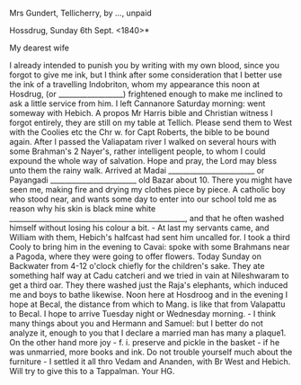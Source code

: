 Mrs Gundert, Tellicherry, by ..., unpaid

 Hossdrug, Sunday 6th Sept. <1840>*


My dearest wife

I already intended to punish you by writing with my own blood, since you forgot to give me ink, but I think after some consideration that I better use the ink of a travelling Indobriton, whom my appearance this noon at Hosdrug, (or __________________) frightened enough to make me inclined to ask a little service from him. I left Cannanore Saturday morning: went someway with Hebich. A propos Mr Harris bible and Christian witness I forgot entirely, they are still on my table at Tellich. Please send them to West with the Coolies etc the Chr w. for Capt Roberts, the bible to be bound again. After I passed the Valiapatam river I walked on several hours with some Brahman's 2 Nayer's, rather intelligent people, to whom I could expound the whole way of salvation. Hope and pray, the Lord may bless unto them the rainy walk. Arrived at Madai ________________________ or Payangadi ________________________ old Bazar about 10. There you might have seen me, making fire and drying my clothes piece by piece. A catholic boy who stood near, and wants some day to enter into our school told me as reason why his skin is black mine white _________________________________________________, and that he often washed himself without losing his colour a bit. - At last my servants came, and William with them, Hebich's halfcast had sent him uncalled for. I took a third Cooly to bring him in the evening to Cavai: spoke with some Brahmans near a Pagoda, where they were going to offer flowers. Today Sunday on Backwater from 4-12 o'clock chiefly for the children's sake. They ate something half way at Cadu catcheri and we tried in vain at Nileshwaram to get a third oar. They there washed just the Raja's elephants, which induced me and boys to bathe likewise. Noon here at Hosdroog and in the evening I hope at Becal, the distance from which to Mang. is like that from Valapattu to Becal. I hope to arrive Tuesday night or Wednesday morning. - I think many things about you and Hermann and Samuel: but I better do not analyze it, enough to you that I declare a married man has many a plaque1. On the other hand more joy - f. i. preserve and pickle in the basket - if he was unmarried, more books and ink. Do not trouble yourself much about the furniture - I settled it all thro Vedam and Ananden, with Br West and Hebich. Will try to give this to a Tappalman.  Your HG.
